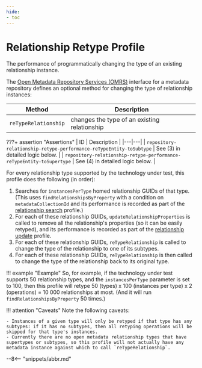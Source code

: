 ```yaml
---
hide:
- toc
---
```


<!-- SPDX-License-Identifier: CC-BY-4.0 -->
<!-- Copyright Contributors to the Egeria project. -->

# Relationship Retype Profile

The performance of programmatically changing the type of an existing relationship instance.

The [Open Metadata Repository Services (OMRS)](/services/omrs) interface for a metadata repository defines an optional method for changing the type of relationship instances:

| Method | Description |
|---|---|
| `reTypeRelationship` | changes the type of an existing relationship |

???+ assertion "Assertions"
    | ID | Description |
    |---|---|
    | `repository-relationship-retype-performance-reTypeEntity-toSubtype` | See (3) in detailed logic below. |
    | `repository-relationship-retype-performance-reTypeEntity-toSupertype` | See (4) in detailed logic below. |

For every relationship type supported by the technology under test, this profile does the following (in order):

1. Searches for `instancesPerType` homed relationship GUIDs of that type. (This uses `findRelationshipsByProperty` with a condition on `metadataCollectionId` and its performance is recorded as part of the [relationship search](relationship-search.md) profile.)
2. For each of these relationship GUIDs, `updateRelationshipProperties` is called to remove all the relationship's properties (so it can be easily retyped), and its performance is recorded as part of the [relationship update](relationship-update.md) profile.
3. For each of these relationship GUIDs, `reTypeRelationship` is called to change the type of the relationship to one of its subtypes.
4. For each of these relationship GUIDs, `reTypeRelationship` is then called to change the type of the relationship back to its original type.

!!! example "Example"
    So, for example, if the technology under test supports 50 relationship types, and the `instancesPerType` parameter is set to 100, then this profile will retype 50 (types) x 100 (instances per type) x 2 (operations) = 10 000 relationships at most. (And it will run `findRelationshipsByProperty` 50 times.)

!!! attention "Caveats"
    Note the following caveats:

    - Instances of a given type will only be retyped if that type has any subtypes: if it has no subtypes, then all retyping operations will be skipped for that type's instances.
    - Currently there are no open metadata relationship types that have supertypes or subtypes, so this profile will not actually have any metadata instance against which to call `reTypeRelationship`.

--8<-- "snippets/abbr.md"
